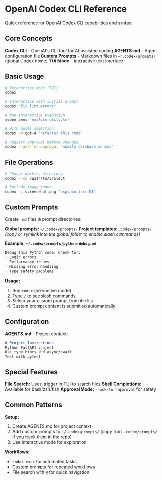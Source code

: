 # OpenAI Codex CLI Reference

Quick reference for OpenAI Codex CLI capabilities and syntax.

## Core Concepts

**Codex CLI** - OpenAI's CLI tool for AI-assisted coding
**AGENTS.md** - Agent configuration file
**Custom Prompts** - Markdown files in `~/.codex/prompts/` (global Codex home)
**TUI Mode** - Interactive text interface

## Basic Usage

```bash
# Interactive mode (TUI)
codex

# Interactive with initial prompt
codex "fix lint errors"

# Non-interactive execution
codex exec "explain utils.ts"

# With model selection
codex -m gpt-4 "refactor this code"

# Request approval before changes
codex --ask-for-approval "modify database schema"
```

## File Operations

```bash
# Change working directory
codex --cd /path/to/project

# Include image input
codex -i screenshot.png "explain this UI"
```

## Custom Prompts

Create `.md` files in prompt directories:

**Global prompts:** `~/.codex/prompts/`
**Project templates:** `.codex/prompts/` *(copy or symlink into the global folder to enable slash commands)*

**Example: `~/.codex/prompts/python-debug.md`**
```markdown
Debug this Python code. Check for:
- Logic errors
- Performance issues
- Missing error handling
- Type safety problems
```

**Usage:**
1. Run `codex` (interactive mode)
2. Type `/` to see slash commands
3. Select your custom prompt from the list
4. Custom prompt content is submitted automatically

## Configuration

**AGENTS.md** - Project context:
```markdown
# Project Instructions
Python FastAPI project
Use type hints and async/await
Test with pytest
```

## Special Features

**File Search:** Use `@` trigger in TUI to search files
**Shell Completions:** Available for bash/zsh/fish
**Approval Mode:** `--ask-for-approval` for safety

## Common Patterns

**Setup:**
1. Create AGENTS.md for project context
2. Add custom prompts to `~/.codex/prompts/` (copy from `.codex/prompts/` if you track them in the repo)
3. Use interactive mode for exploration

**Workflows:**
- `codex exec` for automated tasks
- Custom prompts for repeated workflows
- File search with `@` for quick navigation
